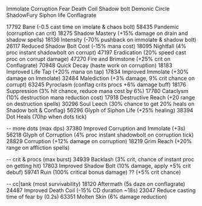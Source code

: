 Immolate
Corruption
Fear
Death Coil
Shadow bolt
Demonic Circle
ShadowFury
Siphon life
Conflagrate



17792 Bane (-0.5 cast time on imolate & chaos bolt)
58435 Pandemic (corruption can crit)
18275 Shadow Mastery (+15% damage on drain and shadow spells)
18136 Intensity (-70% pushback on immolate & shadow bolt)
26117 Reduced Shadow Bolt Cost (-15% mana cost)
18095 Nightfall (4% proc instant shadowbolt on corrupt)
47197 Eradication (20% speed cast proc on corrupt damage)
47270 Fire and Brimstone (+25% crit on Conflagrate)
70948 Quick Decay (haste work on corruption)
18183 Improved Life Tap (+20% mana on tap)
17834 Improved Immolate (+30% damage on Immolate)
32484 Malediction (+3% damage, 9% crit chance on corrupt)
63245 Pyroclasm (conflag crits procs +6% damage buff)
18176 Suppression (3% hit chance, reduce mana cost by 6%)
17780 Cataclysm (10% destruction mana reduction cost)
17918 Destructive Reach (+20 range on destruction spells)
30296 Soul Leech (30% chance to get 20% heals on Shadow bolt & Conflag)
56296 Glyph of Siphon Life (+25% healing)
38394 Dot Heals (70hp when dots tick)



-- more dots (max dps)
37380 Improved Corruption and Immolate (+3s)
56218 Glyph of Corruption (4% proc instant shadowbolt on corruption tick)
28829 Corruption (+12% damage on corruption)
18219 Grim Reach (+20% range on affliction spells)


-- crit & procs (max burst)
34939 Backlash (3% crit, chance of instant proc on getting hit)
17803 Improved Shadow Bolt (10% damage, apply +5% crit debuf)
59741 Ruin (100% critical bonus damage)
?? (+5% crit chance)


-- cc|tank (most survivability)
18120 Aftermath (5s daze on conflagrate)
24487 Improved Death Coil (-15% CD duration ~18s)
23047 Reduce casting time of fear by (0.2s)
63351 Molten Skin (6% damage reduction)